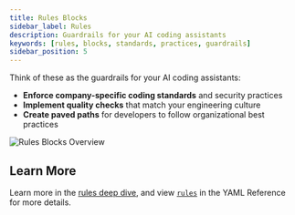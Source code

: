 ```yaml
---
title: Rules Blocks
sidebar_label: Rules
description: Guardrails for your AI coding assistants
keywords: [rules, blocks, standards, practices, guardrails]
sidebar_position: 5
---
```


Think of these as the guardrails for your AI coding assistants:

- **Enforce company-specific coding standards** and security practices
- **Implement quality checks** that match your engineering culture
- **Create paved paths** for developers to follow organizational best practices

![Rules Blocks Overview](/img/rules-blocks-overview.png)

## Learn More

Learn more in the [rules deep dive](../customize/deep-dives/rules.md), and view [`rules`](../reference.md#rules) in the YAML Reference for more details.
